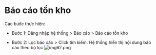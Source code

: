 # Báo cáo tồn kho

Các bước thực hiện:

- Bước 1: Đăng nhập hệ thống > Báo cáo > Báo cáo tồn kho

- Bước 2: Lọc báo cáo > Click tìm kiếm. Hệ thống hiển thị nội dung báo cáo theo bộ lọc
  ![img62.png](/img/report/img62.png)
